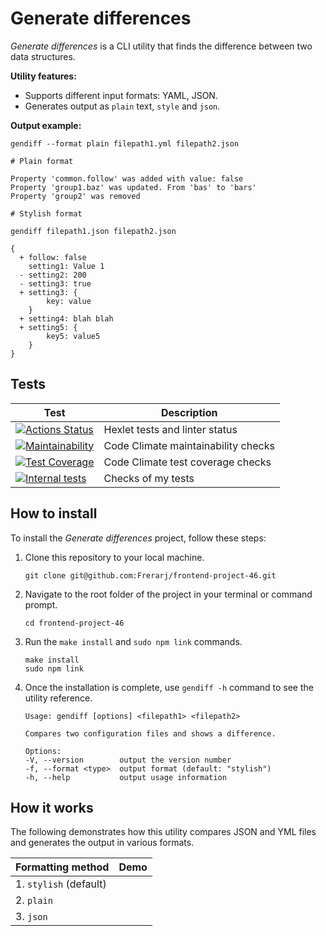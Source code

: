 # Generate differences

*Generate differences* is a CLI utility that finds the difference between two data structures.

**Utility features:**

* Supports different input formats: YAML, JSON.
* Generates output as `plain` text, `style` and `json`.

**Output example:**

```
gendiff --format plain filepath1.yml filepath2.json

# Plain format

Property 'common.follow' was added with value: false
Property 'group1.baz' was updated. From 'bas' to 'bars'
Property 'group2' was removed

# Stylish format

gendiff filepath1.json filepath2.json

{
  + follow: false
    setting1: Value 1
  - setting2: 200
  - setting3: true
  + setting3: {
        key: value
    }
  + setting4: blah blah
  + setting5: {
        key5: value5
    }
}
```

## Tests

| Test | Description |
| --- | --- |
| [![Actions Status](https://github.com/Frerarj/frontend-project-46/workflows/hexlet-check/badge.svg)](https://github.com/Frerarj/frontend-project-46/actions) | Hexlet tests and linter status |
| [![Maintainability](https://api.codeclimate.com/v1/badges/16fd0496e769e3baab58/maintainability)](https://codeclimate.com/github/Frerarj/frontend-project-46/maintainability) | Code Climate maintainability checks |
| [![Test Coverage](https://api.codeclimate.com/v1/badges/16fd0496e769e3baab58/test_coverage)](https://codeclimate.com/github/Frerarj/frontend-project-46/test_coverage) | Code Climate test coverage checks |
| [![Internal tests](https://github.com/Frerarj/frontend-project-46/actions/workflows/test.yml/badge.svg?branch=main)](https://github.com/Frerarj/frontend-project-46/actions/workflows/test.yml) | Checks of my tests |

## How to install

To install the *Generate differences* project, follow these steps:

1. Clone this repository to your local machine.
   ```
   git clone git@github.com:Frerarj/frontend-project-46.git
   ```
2. Navigate to the root folder of the project in your terminal or command prompt.
   ```
   cd frontend-project-46
   ```
3. Run the `make install` and `sudo npm link` commands.
   ```
   make install
   sudo npm link
   ```
4. Once the installation is complete, use `gendiff -h` command to see the utility reference.
   ```
   Usage: gendiff [options] <filepath1> <filepath2>

   Compares two configuration files and shows a difference.

   Options:
   -V, --version        output the version number
   -f, --format <type>  output format (default: "stylish")
   -h, --help           output usage information
   ```
    
## How it works

The following demonstrates how this utility compares JSON and YML files and generates the output in various formats.

| Formatting method | Demo |
| --- | --- |
| 1. `stylish` (default) | |
| 2. `plain` | |
| 3. `json` | |
